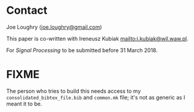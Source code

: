 # Contact
Joe Loughry (joe.loughry@gmail.com)

This paper is co-written with Ireneusz Kubiak
[mailto:i.kubiak@wil.waw.pl](mailto:i.kubiak@wil.waw.pl).

For *Signal Processing* to be submitted before 31 March 2018.

# FIXME
The person who tries to build this needs access to my
`consolidated_bibtex_file.bib` and `common.mk` file; it's not as generic as I
meant it to be.

